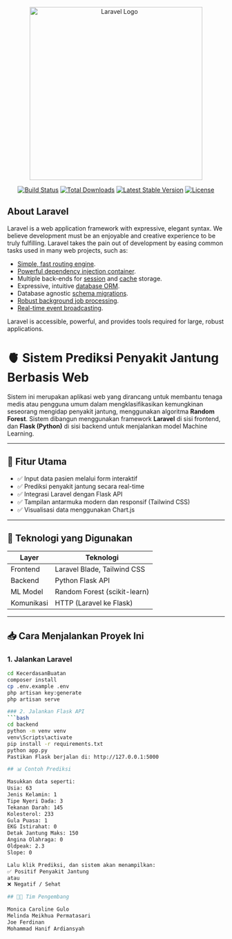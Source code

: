 <p align="center"><a href="https://laravel.com" target="_blank"><img src="https://raw.githubusercontent.com/laravel/art/master/logo-lockup/5%20SVG/2%20CMYK/1%20Full%20Color/laravel-logolockup-cmyk-red.svg" width="400" alt="Laravel Logo"></a></p>

<p align="center">
<a href="https://github.com/laravel/framework/actions"><img src="https://github.com/laravel/framework/workflows/tests/badge.svg" alt="Build Status"></a>
<a href="https://packagist.org/packages/laravel/framework"><img src="https://img.shields.io/packagist/dt/laravel/framework" alt="Total Downloads"></a>
<a href="https://packagist.org/packages/laravel/framework"><img src="https://img.shields.io/packagist/v/laravel/framework" alt="Latest Stable Version"></a>
<a href="https://packagist.org/packages/laravel/framework"><img src="https://img.shields.io/packagist/l/laravel/framework" alt="License"></a>
</p>

## About Laravel

Laravel is a web application framework with expressive, elegant syntax. We believe development must be an enjoyable and creative experience to be truly fulfilling. Laravel takes the pain out of development by easing common tasks used in many web projects, such as:

- [Simple, fast routing engine](https://laravel.com/docs/routing).
- [Powerful dependency injection container](https://laravel.com/docs/container).
- Multiple back-ends for [session](https://laravel.com/docs/session) and [cache](https://laravel.com/docs/cache) storage.
- Expressive, intuitive [database ORM](https://laravel.com/docs/eloquent).
- Database agnostic [schema migrations](https://laravel.com/docs/migrations).
- [Robust background job processing](https://laravel.com/docs/queues).
- [Real-time event broadcasting](https://laravel.com/docs/broadcasting).

Laravel is accessible, powerful, and provides tools required for large, robust applications.

# 🫀 Sistem Prediksi Penyakit Jantung Berbasis Web

Sistem ini merupakan aplikasi web yang dirancang untuk membantu tenaga medis atau pengguna umum dalam mengklasifikasikan kemungkinan seseorang mengidap penyakit jantung, menggunakan algoritma **Random Forest**. Sistem dibangun menggunakan framework **Laravel** di sisi frontend, dan **Flask (Python)** di sisi backend untuk menjalankan model Machine Learning.

---

## 🚀 Fitur Utama

- ✅ Input data pasien melalui form interaktif
- ✅ Prediksi penyakit jantung secara real-time
- ✅ Integrasi Laravel dengan Flask API
- ✅ Tampilan antarmuka modern dan responsif (Tailwind CSS)
- ✅ Visualisasi data menggunakan Chart.js

---

## 🧠 Teknologi yang Digunakan

| Layer         | Teknologi                    |
|---------------|------------------------------|
| Frontend      | Laravel Blade, Tailwind CSS  |
| Backend       | Python Flask API             |
| ML Model      | Random Forest (scikit-learn) |
| Komunikasi    | HTTP (Laravel ke Flask)      |

---

## 📥 Cara Menjalankan Proyek Ini

### 1. Jalankan Laravel
```bash
cd KecerdasanBuatan
composer install
cp .env.example .env
php artisan key:generate
php artisan serve

### 2. Jalankan Flask API
```bash
cd backend
python -m venv venv
venv\Scripts\activate
pip install -r requirements.txt
python app.py
Pastikan Flask berjalan di: http://127.0.0.1:5000

## 📊 Contoh Prediksi

Masukkan data seperti:
Usia: 63  
Jenis Kelamin: 1  
Tipe Nyeri Dada: 3  
Tekanan Darah: 145  
Kolesterol: 233  
Gula Puasa: 1  
EKG Istirahat: 0  
Detak Jantung Maks: 150  
Angina Olahraga: 0  
Oldpeak: 2.3  
Slope: 0

Lalu klik Prediksi, dan sistem akan menampilkan:
✅ Positif Penyakit Jantung
atau
❌ Negatif / Sehat

## 👨‍💻 Tim Pengembang

Monica Caroline Gulo
Melinda Meikhua Permatasari
Joe Ferdinan
Mohammad Hanif Ardiansyah
